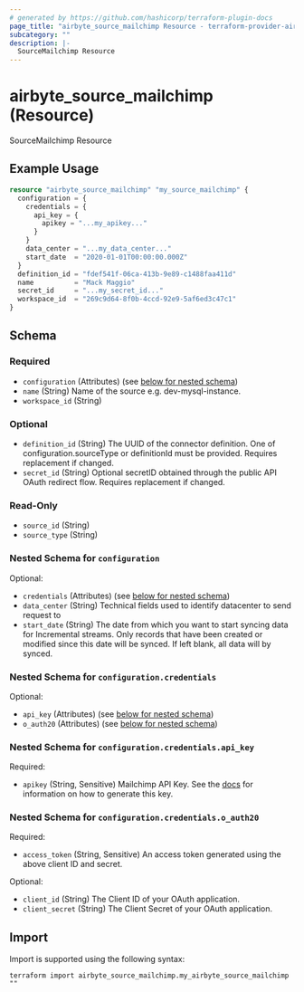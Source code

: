 ```yaml
---
# generated by https://github.com/hashicorp/terraform-plugin-docs
page_title: "airbyte_source_mailchimp Resource - terraform-provider-airbyte"
subcategory: ""
description: |-
  SourceMailchimp Resource
---
```


# airbyte_source_mailchimp (Resource)

SourceMailchimp Resource

## Example Usage

```terraform
resource "airbyte_source_mailchimp" "my_source_mailchimp" {
  configuration = {
    credentials = {
      api_key = {
        apikey = "...my_apikey..."
      }
    }
    data_center = "...my_data_center..."
    start_date  = "2020-01-01T00:00:00.000Z"
  }
  definition_id = "fdef541f-06ca-413b-9e89-c1488faa411d"
  name          = "Mack Maggio"
  secret_id     = "...my_secret_id..."
  workspace_id  = "269c9d64-8f0b-4ccd-92e9-5af6ed3c47c1"
}
```

<!-- schema generated by tfplugindocs -->
## Schema

### Required

- `configuration` (Attributes) (see [below for nested schema](#nestedatt--configuration))
- `name` (String) Name of the source e.g. dev-mysql-instance.
- `workspace_id` (String)

### Optional

- `definition_id` (String) The UUID of the connector definition. One of configuration.sourceType or definitionId must be provided. Requires replacement if changed.
- `secret_id` (String) Optional secretID obtained through the public API OAuth redirect flow. Requires replacement if changed.

### Read-Only

- `source_id` (String)
- `source_type` (String)

<a id="nestedatt--configuration"></a>
### Nested Schema for `configuration`

Optional:

- `credentials` (Attributes) (see [below for nested schema](#nestedatt--configuration--credentials))
- `data_center` (String) Technical fields used to identify datacenter to send request to
- `start_date` (String) The date from which you want to start syncing data for Incremental streams. Only records that have been created or modified since this date will be synced. If left blank, all data will by synced.

<a id="nestedatt--configuration--credentials"></a>
### Nested Schema for `configuration.credentials`

Optional:

- `api_key` (Attributes) (see [below for nested schema](#nestedatt--configuration--credentials--api_key))
- `o_auth20` (Attributes) (see [below for nested schema](#nestedatt--configuration--credentials--o_auth20))

<a id="nestedatt--configuration--credentials--api_key"></a>
### Nested Schema for `configuration.credentials.api_key`

Required:

- `apikey` (String, Sensitive) Mailchimp API Key. See the <a href="https://docs.airbyte.com/integrations/sources/mailchimp">docs</a> for information on how to generate this key.


<a id="nestedatt--configuration--credentials--o_auth20"></a>
### Nested Schema for `configuration.credentials.o_auth20`

Required:

- `access_token` (String, Sensitive) An access token generated using the above client ID and secret.

Optional:

- `client_id` (String) The Client ID of your OAuth application.
- `client_secret` (String) The Client Secret of your OAuth application.

## Import

Import is supported using the following syntax:

```shell
terraform import airbyte_source_mailchimp.my_airbyte_source_mailchimp ""
```
